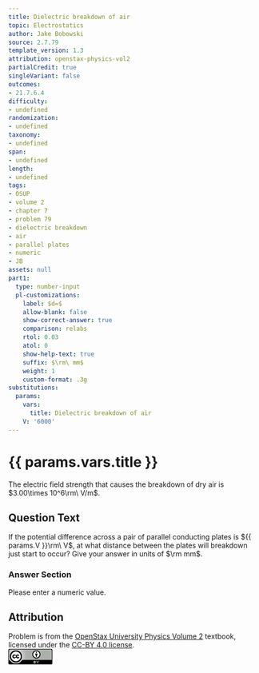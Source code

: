```yaml
---
title: Dielectric breakdown of air
topic: Electrostatics
author: Jake Bobowski
source: 2.7.79
template_version: 1.3
attribution: openstax-physics-vol2
partialCredit: true
singleVariant: false
outcomes:
- 21.7.6.4
difficulty:
- undefined
randomization:
- undefined
taxonomy:
- undefined
span:
- undefined
length:
- undefined
tags:
- OSUP
- volume 2
- chapter 7
- problem 79
- dielectric breakdown
- air
- parallel plates
- numeric
- JB
assets: null
part1:
  type: number-input
  pl-customizations:
    label: $d=$
    allow-blank: false
    show-correct-answer: true
    comparison: relabs
    rtol: 0.03
    atol: 0
    show-help-text: true
    suffix: $\rm\ mm$
    weight: 1
    custom-format: .3g
substitutions:
  params:
    vars:
      title: Dielectric breakdown of air
    V: '6000'
---
```

# {{ params.vars.title }}
The electric field strength that causes the breakdown of dry air is $3.00\times 10^6\rm\ V/m$.

## Question Text

If the potential difference across a pair of parallel conducting plates is ${{ params.V }}\rm\ V$, at what distance between the plates will breakdown just start to occur?
Give your answer in units of $\rm mm$.

### Answer Section

Please enter a numeric value.

## Attribution

Problem is from the [OpenStax University Physics Volume 2](https://openstax.org/details/books/university-physics-volume-2) textbook, licensed under the [CC-BY 4.0 license](https://creativecommons.org/licenses/by/4.0/).<br>![Image representing the Creative Commons 4.0 BY license.](https://raw.githubusercontent.com/firasm/bits/master/by.png)